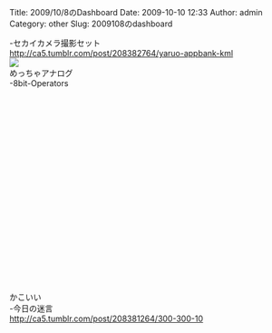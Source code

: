 Title: 2009/10/8のDashboard
Date: 2009-10-10 12:33
Author: admin
Category: other
Slug: 2009108のdashboard

-セカイカメラ撮影セット  
<http://ca5.tumblr.com/post/208382764/yaruo-appbank-kml>  
![](http://4.media.tumblr.com/tumblr_kr86owJO611qz4g0po1_400.jpg)  
めっちゃアナログ  
-8bit-Operators  

<object width="425" height="344"><param name="movie" value="http://www.youtube.com/v/D09PdD4rbsk&amp;rel=0&amp;color1=0xb1b1b1&amp;color2=0xcfcfcf&amp;feature=player_embedded&amp;fs=1"></param><param name="allowFullScreen" value="true"></param><param name="allowScriptAccess" value="always"></param><embed src="http://www.youtube.com/v/D09PdD4rbsk&amp;rel=0&amp;color1=0xb1b1b1&amp;color2=0xcfcfcf&amp;feature=player_embedded&amp;fs=1" type="application/x-shockwave-flash" allowfullscreen="true" allowscriptaccess="always" width="425" height="344"></embed></object>  
かこいい  
-今日の迷言  
<http://ca5.tumblr.com/post/208381264/300-300-10>
